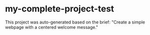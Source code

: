 # my-complete-project-test

This project was auto-generated based on the brief: "Create a simple webpage with a centered welcome message."